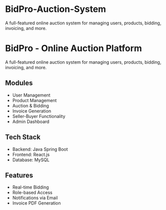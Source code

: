 
# BidPro-Auction-System
A full-featured online auction system for managing users, products, bidding, invoicing, and more.

# BidPro - Online Auction Platform

A full-featured online auction system for managing users, products, bidding, invoicing, and more.

## Modules
- User Management
- Product Management
- Auction & Bidding
- Invoice Generation
- Seller-Buyer Functionality
- Admin Dashboard

## Tech Stack
- Backend: Java Spring Boot
- Frontend: React.js
- Database: MySQL

## Features
- Real-time Bidding
- Role-based Access
- Notifications via Email
- Invoice PDF Generation
